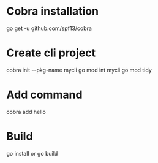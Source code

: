 # Cobra installation
go get -u github.com/spf13/cobra

# Create cli project
cobra init --pkg-name mycli
go mod int mycli
go mod tidy 

# Add command
cobra add hello

# Build
go install or go build


